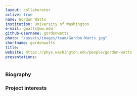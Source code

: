 ```yaml
---
layout: collaborator
active: true
name: Gordon Watts
institution: University of Washington
e-mail: gwatts@uw.edu
github-username: gordonwatts
photo: "/assets/images/team/Gordon-Watts.jpg"
shortname: gordonwatts
title: 
website: https://phys.washington.edu/people/gordon-watts
presentations:
---
```


### Biography

### Project interests


